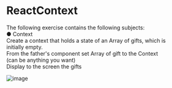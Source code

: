 # ReactContext
The following exercise contains the following subjects: <br/>
● Context<br/>
Create a context that holds a state of an Array of gifts, which is <br/>
initially empty. <br/>
From the father's component set Array of gift to the Context <br/>
(can be anything you want) <br/>
Display to the screen the gifts <br/>

![image](https://user-images.githubusercontent.com/127497841/236872485-49f9d33a-0457-41cb-a811-08157e742e47.png)
